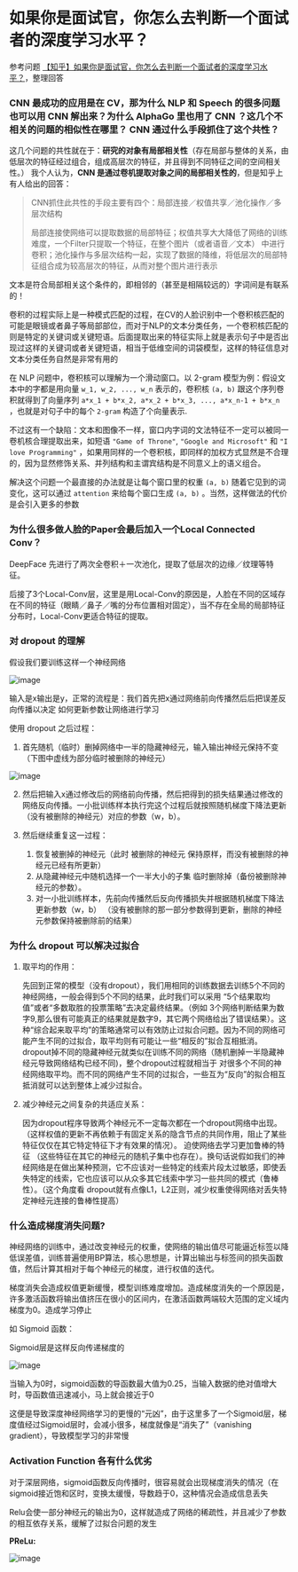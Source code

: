 # 如果你是面试官，你怎么去判断一个面试者的深度学习水平？

参考问题 [【知乎】如果你是面试官，你怎么去判断一个面试者的深度学习水平？](https://www.zhihu.com/question/41233373)，整理回答

### CNN 最成功的应用是在 CV，那为什么 NLP 和 Speech 的很多问题也可以用 CNN 解出来？为什么 AlphaGo 里也用了 CNN ？这几个不相关的问题的相似性在哪里？ CNN 通过什么手段抓住了这个共性？

这几个问题的共性就在于：**研究的对象有局部相关性**（存在局部与整体的关系，由低层次的特征经过组合，组成高层次的特征，并且得到不同特征之间的空间相关性。）
我个人认为，**CNN 是通过卷机提取对象之间的局部相关性的**，但是知乎上有人给出的回答：

> CNN抓住此共性的手段主要有四个：局部连接／权值共享／池化操作／多层次结构
>
> 局部连接使网络可以提取数据的局部特征；权值共享大大降低了网络的训练难度，一个Filter只提取一个特征，在整个图片（或者语音／文本） 中进行卷积；池化操作与多层次结构一起，实现了数据的降维，将低层次的局部特征组合成为较高层次的特征，从而对整个图片进行表示

文本是符合局部相关这个条件的，即相邻的（甚至是相隔较远的）字词间是有联系的！

卷积的过程实际上是一种模式匹配的过程，在CV的人脸识别中一个卷积核匹配的可能是眼镜或者鼻子等局部部位，而对于NLP的文本分类任务，一个卷积核匹配的则是特定的关键词或关键短语。后面提取出来的特征实际上就是表示句子中是否出现过这样的关键词或者关键短语，相当于低维空间的词袋模型，这样的特征信息对文本分类任务自然是非常有用的

在 NLP 问题中，卷积核可以理解为一个滑动窗口。以 2-gram 模型为例：假设文本中的字都是用向量 `w_1, w_2, ..., w_n` 表示的，卷积核 `(a, b)` 跟这个序列卷积就得到了向量序列  `a*x_1 + b*x_2, a*x_2 + b*x_3, ..., a*x_n-1 + b*x_n` ，也就是对句子中的每个 `2-gram` 构造了个向量表示.

不过这有一个缺陷：文本和图像不一样，窗口内字词的文法特征不一定可以被同一卷机核合理提取出来，如短语 `"Game of Throne"`, `"Google and Microsoft"` 和 `"I love Programming"` ，如果用同样的一个卷积核，即同样的加权方式显然是不合理的，因为显然修饰关系、并列结构和主谓宾结构是不同意义上的语义组合。

解决这个问题一个最直接的办法就是让每个窗口里的权重 `(a, b)` 随着它见到的词变化，这可以通过 `attention` 来给每个窗口生成 `(a, b)` 。当然，这样做法的代价是会引入更多的参数


### 为什么很多做人脸的Paper会最后加入一个Local Connected Conv？

DeepFace 先进行了两次全卷积＋一次池化，提取了低层次的边缘／纹理等特征。

后接了3个Local-Conv层，这里是用Local-Conv的原因是，人脸在不同的区域存在不同的特征（眼睛／鼻子／嘴的分布位置相对固定），当不存在全局的局部特征分布时，Local-Conv更适合特征的提取。


### 对 dropout 的理解

假设我们要训练这样一个神经网络

![image](../images/neuron_network.png)

输入是x输出是y，正常的流程是：我们首先把x通过网络前向传播然后后把误差反向传播以决定 如何更新参数让网络进行学习

使用 dropout 之后过程：

1. 首先随机（临时）删掉网络中一半的隐藏神经元，输入输出神经元保持不变（下图中虚线为部分临时被删除的神经元）

![image](../images/neuron_network_dropout.png)

2. 然后把输入x通过修改后的网络前向传播，然后把得到的损失结果通过修改的网络反向传播。一小批训练样本执行完这个过程后就按照随机梯度下降法更新（没有被删除的神经元）对应的参数（w，b）。

3. 然后继续重复这一过程：

    1. 恢复被删掉的神经元（此时 被删除的神经元 保持原样，而没有被删除的神经元已经有所更新）
    2. 从隐藏神经元中随机选择一个一半大小的子集 临时删除掉（备份被删除神经元的参数）。
    3. 对一小批训练样本，先前向传播然后反向传播损失并根据随机梯度下降法更新参数（w，b） （没有被删除的那一部分参数得到更新，删除的神经元参数保持被删除前的结果）


### 为什么 dropout 可以解决过拟合

1. 取平均的作用：

    先回到正常的模型（没有dropout），我们用相同的训练数据去训练5个不同的神经网络，一般会得到5个不同的结果，此时我们可以采用 “5个结果取均值”或者“多数取胜的投票策略”去决定最终结果。（例如 3个网络判断结果为数字9,那么很有可能真正的结果就是数字9，其它两个网络给出了错误结果）。这种“综合起来取平均”的策略通常可以有效防止过拟合问题。因为不同的网络可能产生不同的过拟合，取平均则有可能让一些“相反的”拟合互相抵消。dropout掉不同的隐藏神经元就类似在训练不同的网络（随机删掉一半隐藏神经元导致网络结构已经不同)，整个dropout过程就相当于 对很多个不同的神经网络取平均。而不同的网络产生不同的过拟合，一些互为“反向”的拟合相互抵消就可以达到整体上减少过拟合。

2. 减少神经元之间复杂的共适应关系：

    因为dropout程序导致两个神经元不一定每次都在一个dropout网络中出现。（这样权值的更新不再依赖于有固定关系的隐含节点的共同作用，阻止了某些特征仅仅在其它特定特征下才有效果的情况）。 迫使网络去学习更加鲁棒的特征 （这些特征在其它的神经元的随机子集中也存在）。换句话说假如我们的神经网络是在做出某种预测，它不应该对一些特定的线索片段太过敏感，即使丢失特定的线索，它也应该可以从众多其它线索中学习一些共同的模式（鲁棒性）。（这个角度看 dropout就有点像L1，L2正则，减少权重使得网络对丢失特定神经元连接的鲁棒性提高）


### 什么造成梯度消失问题?

神经网络的训练中，通过改变神经元的权重，使网络的输出值尽可能逼近标签以降低误差值，训练普遍使用BP算法，核心思想是，计算出输出与标签间的损失函数值，然后计算其相对于每个神经元的梯度，进行权值的迭代。

梯度消失会造成权值更新缓慢，模型训练难度增加。造成梯度消失的一个原因是，许多激活函数将输出值挤压在很小的区间内，在激活函数两端较大范围的定义域内梯度为0。造成学习停止

如 Sigmoid 函数：

Sigmoid层是这样反向传递梯度的

![image](../images/sigmoid_backward.png)

当输入为0时，sigmoid函数的导函数最大值为0.25，当输入数据的绝对值增大时，导函数值迅速减小，马上就会接近于0

这便是导致深度神经网络学习的更慢的“元凶”，由于这里多了一个Sigmoid层，梯度值经过Sigmoid层时，会减小很多，梯度就像是“消失了”（vanishing gradient），导致模型学习的非常慢


### Activation Function 各有什么优劣

对于深层网络，sigmoid函数反向传播时，很容易就会出现梯度消失的情况（在sigmoid接近饱和区时，变换太缓慢，导数趋于0，这种情况会造成信息丢失

Relu会使一部分神经元的输出为0，这样就造成了网络的稀疏性，并且减少了参数的相互依存关系，缓解了过拟合问题的发生

**PReLu:**

![image](../images/PReLu_ReLu.png)